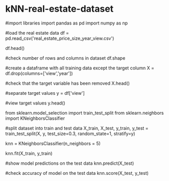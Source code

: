 # kNN-real-estate-dataset


#import libraries
import pandas as pd 
import numpy as np 

#load the real estate data
df = pd.read_csv('real_estate_price_size_year_view.csv')

df.head()

#check number of rows and columns in dataset
df.shape

#create a dataframe with all training data except the target column
X = df.drop(columns=['view','year'])

#check that the target variable has been removed
X.head()

#separate target values
y = df['view']

#view target values
y.head()

from sklearn.model_selection import train_test_split
from sklearn.neighbors import KNeighborsClassifier

#split dataset into train and test data
X_train, X_test, y_train, y_test = train_test_split(X, y, test_size=0.3, random_state=1, stratify=y)

knn = KNeighborsClassifier(n_neighbors = 5)

knn.fit(X_train, y_train)

#show model predictions on the test data
knn.predict(X_test)

#check accuracy of model on the test data
knn.score(X_test, y_test)

